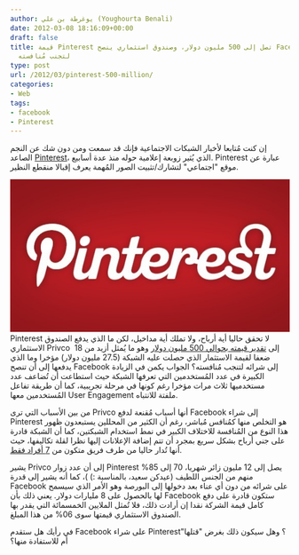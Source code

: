 ```yaml
---
author: يوغرطة بن علي (Youghourta Benali)
date: 2012-03-08 18:16:09+00:00
draft: false
title: قيمة Pinterest تصل إلى 500 مليون دولار، وصندوق استثماري ينصح Facebook بشرائه
  لتجنب مُنافسته
type: post
url: /2012/03/pinterest-500-million/
categories:
- Web
tags:
- facebook
- Pinterest
---
```


إن كنت مُتابعا لأخبار الشبكات الاجتماعية فإنك قد سمعت ومن دون شك عن النجم الصاعد [Pinterest](http://pinterest.com/)، الذي يُثير زوبعة إعلامية حوله منذ عدة أسابيع. Pinterest عبارة عن موقع "اجتماعي" لتشارك/تثبيت الصور المُهمة يعرف إقبالا منقطع النظير.




[![](Pinterest-logo.jpg)
](Pinterest-logo.jpg)Pinterest لا تحقق حاليا أية أرباح، ولا تملك أية مداخيل، لكن ما الذي يدفع الصندوق الاستثماري Privco  إلى [تقدير قيمته بحوالي 500 مليون دولار](http://www.privco.com/press/top-5-reasons-facebook-should-acquire-pinterest-and-quickly) وهو ما يُمثل أزيد من 18 ضعفا لقيمة الاستثمار الذي حصلت عليه الشبكة (27.5 مليون دولار) مؤخرا وما الذي يدفعها إلى أن تنصح Facebook إلى شرائه لتنجب مُنافسته؟ الجواب يكمن في الزيادة الكبيرة في عدد المُستخدمين التي تعرفها الشبكة حيث استطاعت أن تُضاعف عدد مستخدميها ثلاث مرات مؤخرا رغم كونها في مرحلة تجريبية، كما أن طريقة تفاعل المُستخدمين معها User Engagement ملفتة للانتباه.




من بين الأسباب التي ترى Privco أنها أسباب مُقنعة لدفع Facebook إلى شراء Pinterest هو التخلص منها كمُنافس مُباشر، رغم أن الكثير من المحللين يستبعدون ظهور هذا النوع من المُنافسة للاختلاف الكبير في نمط استخدام الشبكتين، كما أن الشبكة قادرة على جني أرباح بشكل سريع بمجرد أن تتم إضافة الإعلانات إليها نظرا لقلة تكاليفها، حيث أنها تُدار حاليا من طرف فريق متكون من [7 أفراد فقط](http://www.crunchbase.com/company/pinterest).




يشير Privco إلى أن عدد زوار Pinterest يصل إلى 12 مليون زائر شهريا، 70 إلى 85% منهم من الجنس اللطيف (عيدكن سعيد، بالمناسبة :) )، كما أنه يشير إلى قدرة Facebook على شرائه من دون أي عناء بعد دخولها إلى البورصة وهو الأمر الذي سيسمح لها بالحصول على 8 مليارات دولار. يعني ذلك بأن Facebook ستكون قادرة على دفع كامل قيمة الشركة نقدا إن أرادت ذلك، فلا تُمثل الملايين الخمسمائة التي يقدر بها الصندوق الاستثماري قيمتها سوى 06% من هذا المبلغ.




في رأيك هل ستقدم Facebook على شراء Pinterest؟ وهل سيكون ذلك بغرض "قتلها" أم للاستفادة منها؟
